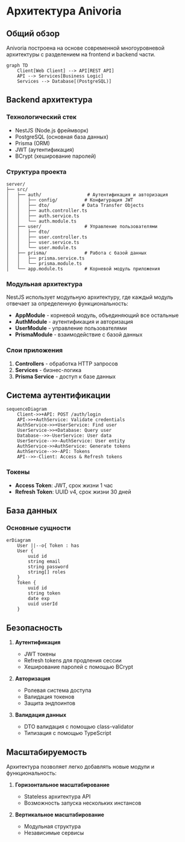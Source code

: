 # Архитектура Anivoria

## Общий обзор

Anivoria построена на основе современной многоуровневой архитектуры с разделением на frontend и backend части.

```mermaid
graph TD
    Client[Web Client] --> API[REST API]
    API --> Services[Business Logic]
    Services --> Database[(PostgreSQL)]
```

## Backend архитектура

### Технологический стек
- NestJS (Node.js фреймворк)
- PostgreSQL (основная база данных)
- Prisma (ORM)
- JWT (аутентификация)
- BCrypt (хеширование паролей)

### Структура проекта

```
server/
├── src/
│   ├── auth/                 # Аутентификация и авторизация
│   │   ├── config/          # Конфигурация JWT
│   │   ├── dto/            # Data Transfer Objects
│   │   ├── auth.controller.ts
│   │   ├── auth.service.ts
│   │   └── auth.module.ts
│   ├── user/                # Управление пользователями
│   │   ├── dto/
│   │   ├── user.controller.ts
│   │   ├── user.service.ts
│   │   └── user.module.ts
│   ├── prisma/              # Работа с базой данных
│   │   ├── prisma.service.ts
│   │   └── prisma.module.ts
│   └── app.module.ts        # Корневой модуль приложения
```

### Модульная архитектура

NestJS использует модульную архитектуру, где каждый модуль отвечает за определенную функциональность:

- **AppModule** - корневой модуль, объединяющий все остальные
- **AuthModule** - аутентификация и авторизация
- **UserModule** - управление пользователями
- **PrismaModule** - взаимодействие с базой данных

### Слои приложения

1. **Controllers** - обработка HTTP запросов
2. **Services** - бизнес-логика
3. **Prisma Service** - доступ к базе данных

## Система аутентификации

```mermaid
sequenceDiagram
    Client->>+API: POST /auth/login
    API->>+AuthService: Validate credentials
    AuthService->>+UserService: Find user
    UserService->>+Database: Query user
    Database-->>-UserService: User data
    UserService-->>-AuthService: User entity
    AuthService->>AuthService: Generate tokens
    AuthService-->>-API: Tokens
    API-->>-Client: Access & Refresh tokens
```

### Токены
- **Access Token**: JWT, срок жизни 1 час
- **Refresh Token**: UUID v4, срок жизни 30 дней

## База данных

### Основные сущности

```mermaid
erDiagram
    User ||--o{ Token : has
    User {
        uuid id
        string email
        string password
        string[] roles
    }
    Token {
        uuid id
        string token
        date exp
        uuid userId
    }
```

## Безопасность

1. **Аутентификация**
   - JWT токены
   - Refresh tokens для продления сессии
   - Хеширование паролей с помощью BCrypt

2. **Авторизация**
   - Ролевая система доступа
   - Валидация токенов
   - Защита эндпоинтов

3. **Валидация данных**
   - DTO валидация с помощью class-validator
   - Типизация с помощью TypeScript

## Масштабируемость

Архитектура позволяeт легко добавлять новые модули и функциональность:

1. **Горизонтальное масштабирование**
   - Stateless архитектура API
   - Возможность запуска нескольких инстансов

2. **Вертикальное масштабирование**
   - Модульная структура
   - Независимые сервисы
